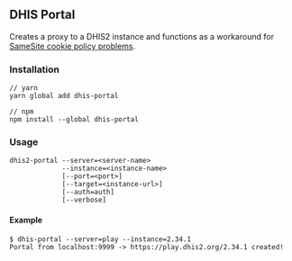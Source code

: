 ## DHIS Portal

Creates a proxy to a DHIS2 instance and functions as a workaround for
[SameSite cookie policy
problems](https://developers.dhis2.org/2020/08/cross-origin-cookies/).

### Installation

```shell
// yarn
yarn global add dhis-portal

// npm
npm install --global dhis-portal
```

### Usage

```text
dhis2-portal --server=<server-name>
             --instance=<instance-name>
             [--port=<port>]
             [--target=<instance-url>]
             [--auth=auth]
             [--verbose]
```

#### Example

```shell
$ dhis-portal --server=play --instance=2.34.1
Portal from localhost:9999 -> https://play.dhis2.org/2.34.1 created!
```
